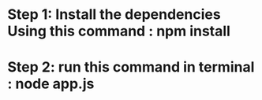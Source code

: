 # Step 1: Install the dependencies Using this command : npm install

# Step 2: run this command in terminal : node app.js

